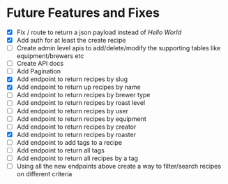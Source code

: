 # Future Features and Fixes

- [x] Fix / route to return a json payload instead of *Hello World*
- [x] Add auth for at least the create recipe
- [ ] Create admin level apis to add/delete/modify the supporting tables like equipment/brewers etc
- [ ] Create API docs
- [ ] Add Pagination
- [x] Add endpoint to return recipes by slug
- [x] Add endpoint to return up recipes by name
- [ ] Add endpoint to return recipes by brewer type
- [ ] Add endpoint to return recipes by roast level
- [ ] Add endpoint to return recipes by user
- [ ] Add endpoint to return recipes by equipment
- [ ] Add endpoint to return recipes by creator
- [x] Add endpoint to return recipes by roaster
- [ ] Add endpoint to add tags to a recipe
- [ ] Add endpoint to return all tags
- [ ] Add endpoint to return all recipes by a tag
- [ ] Using all the new endpoints above create a way to filter/search recipes on different criteria 